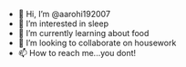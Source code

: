 - 👋 Hi, I’m @aarohi192007
- 👀 I’m interested in sleep
- 🌱 I’m currently learning about food
- 💞️ I’m looking to collaborate on housework
- 📫 How to reach me...you dont!

<!---
aarohi192007/aarohi192007 is a ✨ special ✨ repository because its `README.md` (this file) appears on your GitHub profile.
You can click the Preview link to take a look at your changes.
--->
